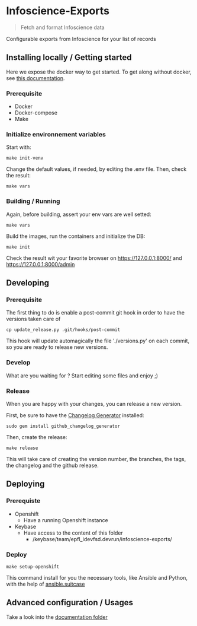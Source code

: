 # Infoscience-Exports
> Fetch and format Infoscience data

Configurable exports from Infoscience for your list of records

## Installing locally / Getting started

Here we expose the docker way to get started. To get along without docker, 
see [this documentation](/doc/DEV_INSTALL.md). 

### Prerequisite

- Docker
- Docker-compose
- Make

### Initialize environnement variables

Start with:

```shell
make init-venv
```

Change the default values, if needed, by editing the .env file.
Then, check the result:

```shell
make vars
```

### Building / Running

Again, before building, assert your env vars are well setted:

```shell
make vars
```

Build the images, run the containers and initialize the DB:

```shell
make init
```

Check the result wit your favorite browser on https://127.0.0.1:8000/ and https://127.0.0.1:8000/admin

## Developing

### Prerequisite

The first thing to do is enable a post-commit git hook in order to have the versions taken care of

```shell
cp update_release.py .git/hooks/post-commit
```

This hook will update automagically the file './versions.py' on each commit, so you are ready to release new versions.

### Develop

What are you waiting for ? Start editing some files and enjoy ;)
 
### Release
When you are happy with your changes, you can release a new version.

First, be sure to have the [Changelog Generator](https://github.com/github-changelog-generator/github-changelog-generator) installed: 
```shell
sudo gem install github_changelog_generator
```

Then, create the release:

```shell
make release
```

This will take care of creating the version number, the branches, the tags, the changelog and the github release.

## Deploying
### Prerequiste
- Openshift
    - Have a running Openshift instance
- Keybase
    - Have access to the content of this folder
        - /keybase/team/epfl_idevfsd.devrun/infoscience-exports/
        
### Deploy        

```shell
make setup-openshift
```

This command install for you the necessary tools, like Ansible and Python, with the help of [ansible.suitcase](https://github.com/epfl-si/ansible.suitcase)   

## Advanced configuration / Usages

Take a look into the [documentation folder](/doc)
